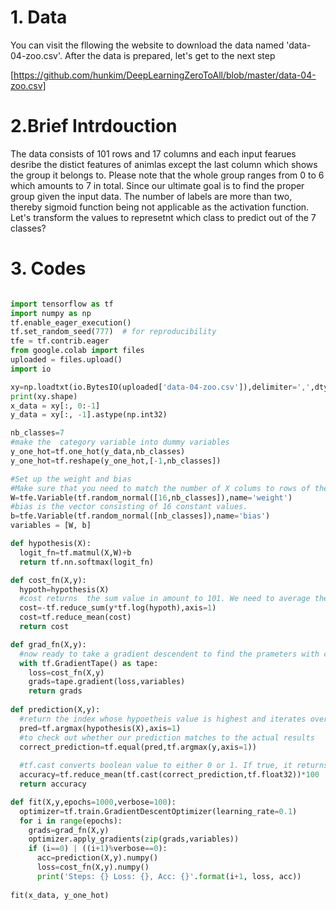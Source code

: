 # 1. Data

You can visit the fllowing the website to download the data named 'data-04-zoo.csv'. After the data is prepared, let's get to the next
step

[https://github.com/hunkim/DeepLearningZeroToAll/blob/master/data-04-zoo.csv]

# 2.Brief Intrdouction

The data consists of 101 rows and 17 columns and each input fearues desribe the distict features of animlas except the last column which
shows the group it belongs to. Please note that the whole group ranges from 0 to 6 which amounts to 7 in total. Since our ultimate goal is
to find the proper group given the input data. The number of labels are more than two, thereby sigmoid function being not applicable as
the activation function. Let's transform the values to represetnt which class to predict out of the 7 classes?

# 3. Codes


```python

import tensorflow as tf
import numpy as np
tf.enable_eager_execution()
tf.set_random_seed(777)  # for reproducibility
tfe = tf.contrib.eager
from google.colab import files
uploaded = files.upload()
import io

xy=np.loadtxt(io.BytesIO(uploaded['data-04-zoo.csv']),delimiter=',',dtype=np.float32)
print(xy.shape)
x_data = xy[:, 0:-1]
y_data = xy[:, -1].astype(np.int32)

nb_classes=7
#make the  category variable into dummy variables
y_one_hot=tf.one_hot(y_data,nb_classes)
y_one_hot=tf.reshape(y_one_hot,[-1,nb_classes])

#Set up the weight and bias 
#Make sure that you need to match the number of X colums to rows of the weight vector.
W=tfe.Variable(tf.random_normal([16,nb_classes]),name='weight')
#bias is the vector consisting of 16 constant values.
b=tfe.Variable(tf.random_normal([nb_classes]),name='bias')
variables = [W, b]

def hypothesis(X):
  logit_fn=tf.matmul(X,W)+b
  return tf.nn.softmax(logit_fn)

def cost_fn(X,y):
  hypoth=hypothesis(X)
  #cost returns  the sum value in amount to 101. We need to average them out. 
  cost=-tf.reduce_sum(y*tf.log(hypoth),axis=1)
  cost=tf.reduce_mean(cost)
  return cost

def grad_fn(X,y):
  #now ready to take a gradient descendent to find the prameters with cost being minimized
  with tf.GradientTape() as tape:
    loss=cost_fn(X,y)
    grads=tape.gradient(loss,variables)
    return grads
  
def prediction(X,y):
  #return the index whose hypoetheis value is highest and iterates over for 101 times.
  pred=tf.argmax(hypothesis(X),axis=1)
  #to check out whether our prediction matches to the actual results
  correct_prediction=tf.equal(pred,tf.argmax(y,axis=1))
  
  #tf.cast converts boolean value to either 0 or 1. If true, it returns 1 or 0 for false
  accuracy=tf.reduce_mean(tf.cast(correct_prediction,tf.float32))*100
  return accuracy

def fit(X,y,epochs=1000,verbose=100):
  optimizer=tf.train.GradientDescentOptimizer(learning_rate=0.1)
  for i in range(epochs):
    grads=grad_fn(X,y)
    optimizer.apply_gradients(zip(grads,variables))
    if (i==0) | ((i+1)%verbose==0):
      acc=prediction(X,y).numpy()
      loss=cost_fn(X,y).numpy()
      print('Steps: {} Loss: {}, Acc: {}'.format(i+1, loss, acc))
    
fit(x_data, y_one_hot)

```

